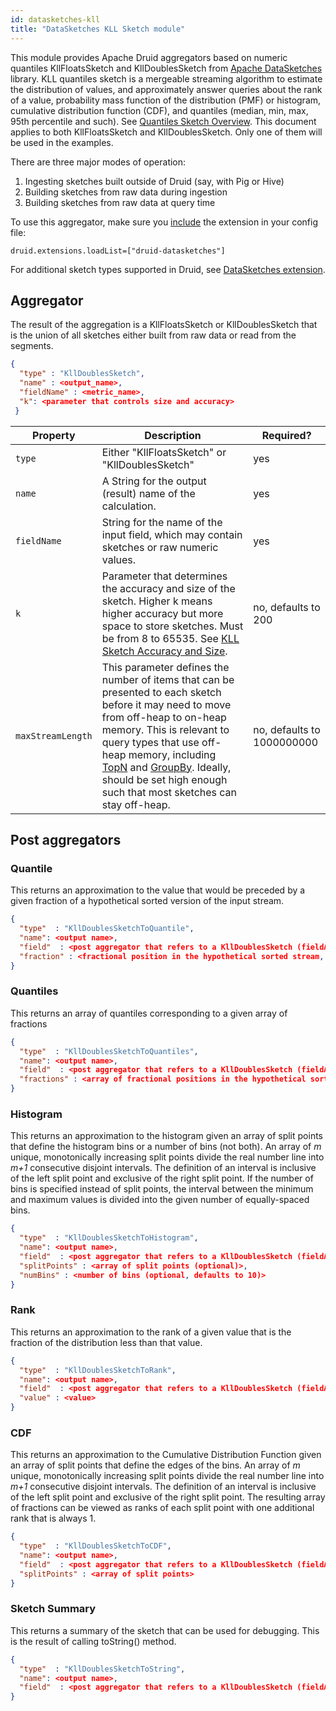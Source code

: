 ```yaml
---
id: datasketches-kll
title: "DataSketches KLL Sketch module"
---
```


<!--
  ~ Licensed to the Apache Software Foundation (ASF) under one
  ~ or more contributor license agreements.  See the NOTICE file
  ~ distributed with this work for additional information
  ~ regarding copyright ownership.  The ASF licenses this file
  ~ to you under the Apache License, Version 2.0 (the
  ~ "License"); you may not use this file except in compliance
  ~ with the License.  You may obtain a copy of the License at
  ~
  ~   http://www.apache.org/licenses/LICENSE-2.0
  ~
  ~ Unless required by applicable law or agreed to in writing,
  ~ software distributed under the License is distributed on an
  ~ "AS IS" BASIS, WITHOUT WARRANTIES OR CONDITIONS OF ANY
  ~ KIND, either express or implied.  See the License for the
  ~ specific language governing permissions and limitations
  ~ under the License.
  -->


This module provides Apache Druid aggregators based on numeric quantiles KllFloatsSketch and KllDoublesSketch from [Apache DataSketches](https://datasketches.apache.org/) library. KLL quantiles sketch is a mergeable streaming algorithm to estimate the distribution of values, and approximately answer queries about the rank of a value, probability mass function of the distribution (PMF) or histogram, cumulative distribution function (CDF), and quantiles (median, min, max, 95th percentile and such). See [Quantiles Sketch Overview](https://datasketches.apache.org/docs/Quantiles/QuantilesOverview). This document applies to both KllFloatsSketch and KllDoublesSketch. Only one of them will be used in the examples.

There are three major modes of operation:

1. Ingesting sketches built outside of Druid (say, with Pig or Hive)
2. Building sketches from raw data during ingestion
3. Building sketches from raw data at query time

To use this aggregator, make sure you [include](../../configuration/extensions.md#loading-extensions) the extension in your config file:

```
druid.extensions.loadList=["druid-datasketches"]
```

For additional sketch types supported in Druid, see [DataSketches extension](datasketches-extension.md).

## Aggregator

The result of the aggregation is a KllFloatsSketch or KllDoublesSketch that is the union of all sketches either built from raw data or read from the segments.

```json
{
  "type" : "KllDoublesSketch",
  "name" : <output_name>,
  "fieldName" : <metric_name>,
  "k": <parameter that controls size and accuracy>
 }
```

|Property|Description|Required?|
|--------|-----------|---------|
|`type`|Either "KllFloatsSketch" or "KllDoublesSketch"|yes|
|`name`|A String for the output (result) name of the calculation.|yes|
|`fieldName`|String for the name of the input field, which may contain sketches or raw numeric values.|yes|
|`k`|Parameter that determines the accuracy and size of the sketch. Higher k means higher accuracy but more space to store sketches. Must be from 8 to 65535. See [KLL Sketch Accuracy and Size](https://datasketches.apache.org/docs/KLL/KLLAccuracyAndSize.html).|no, defaults to 200|
|`maxStreamLength`|This parameter defines the number of items that can be presented to each sketch before it may need to move from off-heap to on-heap memory. This is relevant to query types that use off-heap memory, including [TopN](../../querying/topnquery.md) and [GroupBy](../../querying/groupbyquery.md). Ideally, should be set high enough such that most sketches can stay off-heap.|no, defaults to 1000000000|

## Post aggregators

### Quantile

This returns an approximation to the value that would be preceded by a given fraction of a hypothetical sorted version of the input stream.

```json
{
  "type"  : "KllDoublesSketchToQuantile",
  "name": <output name>,
  "field"  : <post aggregator that refers to a KllDoublesSketch (fieldAccess or another post aggregator)>,
  "fraction" : <fractional position in the hypothetical sorted stream, number from 0 to 1 inclusive>
}
```

### Quantiles

This returns an array of quantiles corresponding to a given array of fractions

```json
{
  "type"  : "KllDoublesSketchToQuantiles",
  "name": <output name>,
  "field"  : <post aggregator that refers to a KllDoublesSketch (fieldAccess or another post aggregator)>,
  "fractions" : <array of fractional positions in the hypothetical sorted stream, number from 0 to 1 inclusive>
}
```

### Histogram

This returns an approximation to the histogram given an array of split points that define the histogram bins or a number of bins (not both). An array of <i>m</i> unique, monotonically increasing split points divide the real number line into <i>m+1</i> consecutive disjoint intervals. The definition of an interval is inclusive of the left split point and exclusive of the right split point. If the number of bins is specified instead of split points, the interval between the minimum and maximum values is divided into the given number of equally-spaced bins.

```json
{
  "type"  : "KllDoublesSketchToHistogram",
  "name": <output name>,
  "field"  : <post aggregator that refers to a KllDoublesSketch (fieldAccess or another post aggregator)>,
  "splitPoints" : <array of split points (optional)>,
  "numBins" : <number of bins (optional, defaults to 10)>
}
```

### Rank

This returns an approximation to the rank of a given value that is the fraction of the distribution less than that value.

```json
{
  "type"  : "KllDoublesSketchToRank",
  "name": <output name>,
  "field"  : <post aggregator that refers to a KllDoublesSketch (fieldAccess or another post aggregator)>,
  "value" : <value>
}
```
### CDF

This returns an approximation to the Cumulative Distribution Function given an array of split points that define the edges of the bins. An array of <i>m</i> unique, monotonically increasing split points divide the real number line into <i>m+1</i> consecutive disjoint intervals. The definition of an interval is inclusive of the left split point and exclusive of the right split point. The resulting array of fractions can be viewed as ranks of each split point with one additional rank that is always 1.

```json
{
  "type"  : "KllDoublesSketchToCDF",
  "name": <output name>,
  "field"  : <post aggregator that refers to a KllDoublesSketch (fieldAccess or another post aggregator)>,
  "splitPoints" : <array of split points>
}
```

### Sketch Summary

This returns a summary of the sketch that can be used for debugging. This is the result of calling toString() method.

```json
{
  "type"  : "KllDoublesSketchToString",
  "name": <output name>,
  "field"  : <post aggregator that refers to a KllDoublesSketch (fieldAccess or another post aggregator)>
}
```
